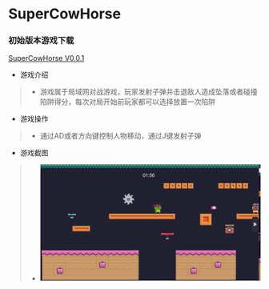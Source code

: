 # SuperCowHorse
  ### 初始版本游戏下载
  
  [SuperCowHorse V0.0.1](https://github.com/Catiger1/SuperCowHorse/blob/master/SuperCowHorse.rar)

* 游戏介绍
>* 游戏属于局域网对战游戏，玩家发射子弹并击退敌人造成坠落或者碰撞陷阱得分，每次对局开始前玩家都可以选择放置一次陷阱
* 游戏操作
>* 通过AD或者方向键控制人物移动，通过J键发射子弹
>
* 游戏截图
>* ![image text](https://github.com/Catiger1/SuperCowHorse/blob/master/Game%20Instructions/Fire.png "DBSCAN Performance Comparison")
